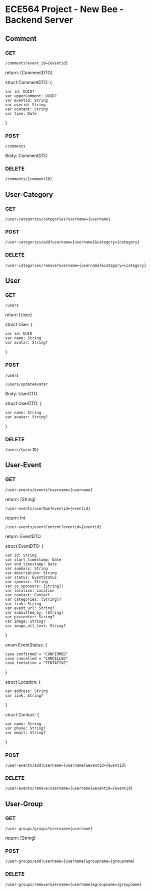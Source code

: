 # ECE564 Project - New Bee - Backend Server

## Comment
### GET
`/comments?event_id={eventid}`

return: [CommentDTO]

struct CommentDTO: {

    var id: UUID?
    var upperComment: UUID?
    var eventid: String
    var userid: String
    var content: String
    var time: Date
}
### POST
`/comments`

Body: CommentDTO

### DELETE
`/comments/{commentID}`

## User-Category
### GET
`/user-categories/categories?username={username}`

### POST
`/user-categories/add?username={username}&category={category}`

### DELETE
`/user-categories/remove?username={username}&category={category}`

## User
### GET
`/users`

return [User]

struct User: {

    var id: UUID
    var name: String
    var avatar: String?
}

### POST
`/users`

`/users/updateAvatar`

Body: UserDTO

struct UserDTO: {

    var name: String
    var avatar: String?
}
### DELETE
`/users/{userID}`

## User-Event
### GET
`/user-events/events?username={username}`

return: [String]

`/user-events/userNum?eventid={eventid}`

return: Int

`/user-events/eventContent?eventid={eventid}`

return: EventDTO

struct EventDTO: {

    var id: String
    var start_timestamp: Date
    var end_timestamp: Date
    var summary: String
    var description: String
    var status: EventStatus
    var sponsor: String
    var co_sponsors: [String]?
    var location: Location
    var contact: Contact
    var categories: [String]?
    var link: String
    var event_url: String?
    var submitted_by: [String]
    var presenter: String?
    var image: String?
    var image_alt_text: String?
}

enum EventStatus: {

    case confirmed = "CONFIRMED"
    case cancelled = "CANCELLED"
    case tentative = "TENTATIVE"
}

struct Location: {

    var address: String
    var link: String?
}

struct Contact: {

    var name: String
    var phone: String?
    var email: String?
}

### POST
`/user-events/add?username={username}&eventid={eventid}`

### DELETE
`/user-events/remove?username={username}&eventid={eventid}`

## User-Group
### GET
`/user-groups/groups?username={username}`

return: [String]

### POST
`/user-groups/add?username={username}&groupname={groupname}`

### DELETE
`/user-groups/remove?username={username}&groupname={groupname}`
